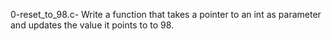 0-reset_to_98.c- Write a function that takes a pointer to an int as parameter and updates the value it points to to 98.
